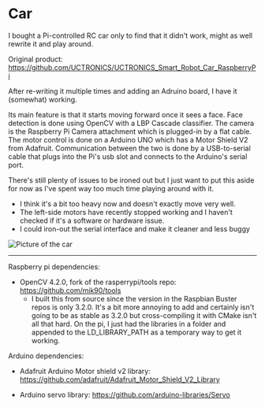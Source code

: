 # Car

I bought a Pi-controlled RC car only to find that it didn't work, might as well rewrite it and play around.

Original product: https://github.com/UCTRONICS/UCTRONICS_Smart_Robot_Car_RaspberryPi

After re-writing it multiple times and adding an Adruino board, I have it (somewhat) working.

Its main feature is that it starts moving forward once it sees a face. Face detection is done using OpenCV
with a LBP Cascade classifier. The camera is the Raspberry Pi Camera attachment which is plugged-in by a flat cable.
The motor control is done on a Arduino UNO which has a Motor Shield V2 from
Adafruit. Communication between the two is done by a USB-to-serial cable that plugs into the Pi's usb slot and
connects to the Arduino's serial port.

There's still plenty of issues to be ironed out but I just want to put this aside for now as I've spent way too much
time playing around with it.
* I think it's a bit too heavy now and doesn't exactly move very well. 
* The left-side motors have recently stopped working and I haven't checked if it's a software or hardware issue.
* I could iron-out the serial interface and make it cleaner and less buggy

![Picture of the car](CarPic.jpg)

-----------------------------------

Raspberry pi dependencies:
* OpenCV 4.2.0, fork of the rasperrypi/tools repo: https://github.com/mik90/tools
    - I built this from source since the version in the Raspbian Buster repos is only 3.2.0. It's a bit
      more annoying to add and certainly isn't going to be as stable as 3.2.0 but cross-compiling it with
      CMake isn't all that hard. On the pi, I just had the libraries in a folder and appended to the LD_LIBRARY_PATH
      as a temporary way to get it working.

Arduino dependencies:
* Adafruit Arduino Motor shield v2 library: https://github.com/adafruit/Adafruit_Motor_Shield_V2_Library

* Arduino servo library: https://github.com/arduino-libraries/Servo